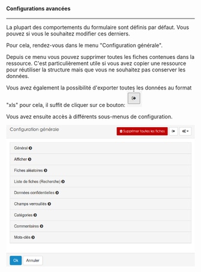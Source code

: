 #### Configurations avancées

---

La plupart des comportements du formulaire sont définis par défaut. Vous pouvez si vous le souhaitez modifier ces derniers.

Pour cela, rendez-vous dans le menu "Configuration générale".

Depuis ce menu vous pouvez supprimer toutes les fiches contenues dans la ressource. C'est particulièrement utile si vous avez copier une ressource pour réutiliser la structure mais que vous ne souhaitez pas conserver les données.

Vous avez également la possibilité d'exporter toutes les données au format "xls" pour cela, il suffit de cliquer sur ce bouton:
![](images/clacoform-fig60.png)

Vous avez ensuite accès à différents sous-menus de configuration.

![](images/clacoform-fig59.png)

